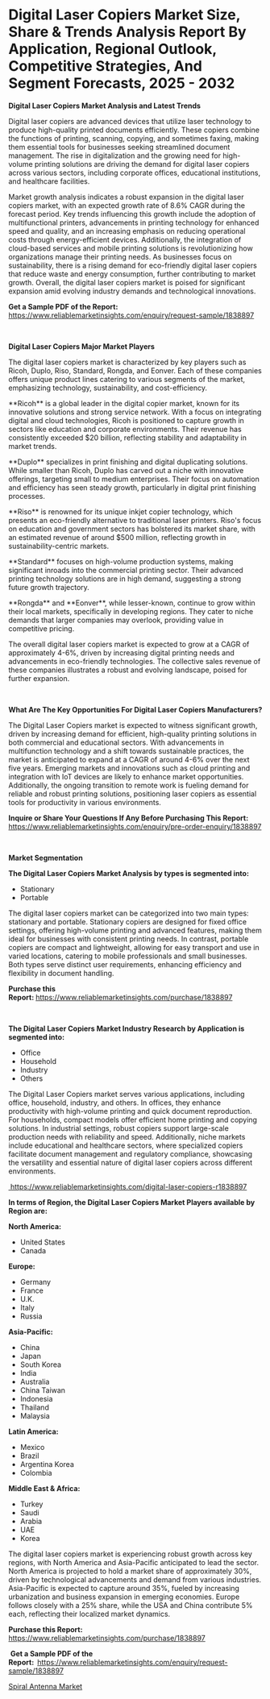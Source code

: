 <p><h1>Digital Laser Copiers Market Size, Share & Trends Analysis Report By Application, Regional Outlook, Competitive Strategies, And Segment Forecasts, 2025 - 2032</h1></p><p><strong>Digital Laser Copiers Market Analysis and Latest Trends</strong></p>
<p><p>Digital laser copiers are advanced devices that utilize laser technology to produce high-quality printed documents efficiently. These copiers combine the functions of printing, scanning, copying, and sometimes faxing, making them essential tools for businesses seeking streamlined document management. The rise in digitalization and the growing need for high-volume printing solutions are driving the demand for digital laser copiers across various sectors, including corporate offices, educational institutions, and healthcare facilities.</p><p>Market growth analysis indicates a robust expansion in the digital laser copiers market, with an expected growth rate of 8.6% CAGR during the forecast period. Key trends influencing this growth include the adoption of multifunctional printers, advancements in printing technology for enhanced speed and quality, and an increasing emphasis on reducing operational costs through energy-efficient devices. Additionally, the integration of cloud-based services and mobile printing solutions is revolutionizing how organizations manage their printing needs. As businesses focus on sustainability, there is a rising demand for eco-friendly digital laser copiers that reduce waste and energy consumption, further contributing to market growth. Overall, the digital laser copiers market is poised for significant expansion amid evolving industry demands and technological innovations.</p></p>
<p><strong>Get a Sample PDF of the Report:&nbsp;</strong> <a href="https://www.reliablemarketinsights.com/enquiry/request-sample/1838897?utm_campaign=1894&utm_medium=2&utm_source=Github&utm_content=ia&utm_term=11022025&utm_id=digital-laser-copiers">https://www.reliablemarketinsights.com/enquiry/request-sample/1838897</a></p>
<p>&nbsp;</p>
<p><strong>Digital Laser Copiers Major Market Players</strong></p>
<p><p>The digital laser copiers market is characterized by key players such as Ricoh, Duplo, Riso, Standard, Rongda, and Eonver. Each of these companies offers unique product lines catering to various segments of the market, emphasizing technology, sustainability, and cost-efficiency.</p><p>**Ricoh** is a global leader in the digital copier market, known for its innovative solutions and strong service network. With a focus on integrating digital and cloud technologies, Ricoh is positioned to capture growth in sectors like education and corporate environments. Their revenue has consistently exceeded $20 billion, reflecting stability and adaptability in market trends.</p><p>**Duplo** specializes in print finishing and digital duplicating solutions. While smaller than Ricoh, Duplo has carved out a niche with innovative offerings, targeting small to medium enterprises. Their focus on automation and efficiency has seen steady growth, particularly in digital print finishing processes.</p><p>**Riso** is renowned for its unique inkjet copier technology, which presents an eco-friendly alternative to traditional laser printers. Riso's focus on education and government sectors has bolstered its market share, with an estimated revenue of around $500 million, reflecting growth in sustainability-centric markets.</p><p>**Standard** focuses on high-volume production systems, making significant inroads into the commercial printing sector. Their advanced printing technology solutions are in high demand, suggesting a strong future growth trajectory.</p><p>**Rongda** and **Eonver**, while lesser-known, continue to grow within their local markets, specifically in developing regions. They cater to niche demands that larger companies may overlook, providing value in competitive pricing.</p><p>The overall digital laser copiers market is expected to grow at a CAGR of approximately 4-6%, driven by increasing digital printing needs and advancements in eco-friendly technologies. The collective sales revenue of these companies illustrates a robust and evolving landscape, poised for further expansion.</p></p>
<p>&nbsp;</p>
<p><strong>What Are The Key Opportunities For Digital Laser Copiers Manufacturers?</strong></p>
<p><p>The Digital Laser Copiers market is expected to witness significant growth, driven by increasing demand for efficient, high-quality printing solutions in both commercial and educational sectors. With advancements in multifunction technology and a shift towards sustainable practices, the market is anticipated to expand at a CAGR of around 4-6% over the next five years. Emerging markets and innovations such as cloud printing and integration with IoT devices are likely to enhance market opportunities. Additionally, the ongoing transition to remote work is fueling demand for reliable and robust printing solutions, positioning laser copiers as essential tools for productivity in various environments.</p></p>
<p><strong>Inquire or Share Your Questions If Any Before Purchasing This Report:</strong> <a href="https://www.reliablemarketinsights.com/enquiry/pre-order-enquiry/1838897?utm_campaign=1894&utm_medium=2&utm_source=Github&utm_content=ia&utm_term=11022025&utm_id=digital-laser-copiers">https://www.reliablemarketinsights.com/enquiry/pre-order-enquiry/1838897</a></p>
<p>&nbsp;</p>
<p><strong>Market Segmentation</strong></p>
<p><strong>The Digital Laser Copiers Market Analysis by types is segmented into:</strong></p>
<p><ul><li>Stationary</li><li>Portable</li></ul></p>
<p><p>The digital laser copiers market can be categorized into two main types: stationary and portable. Stationary copiers are designed for fixed office settings, offering high-volume printing and advanced features, making them ideal for businesses with consistent printing needs. In contrast, portable copiers are compact and lightweight, allowing for easy transport and use in varied locations, catering to mobile professionals and small businesses. Both types serve distinct user requirements, enhancing efficiency and flexibility in document handling.</p></p>
<p><strong>Purchase this Report:&nbsp;</strong><a href="https://www.reliablemarketinsights.com/purchase/1838897?utm_campaign=1894&utm_medium=2&utm_source=Github&utm_content=ia&utm_term=11022025&utm_id=digital-laser-copiers">https://www.reliablemarketinsights.com/purchase/1838897</a></p>
<p>&nbsp;</p>
<p><strong>The Digital Laser Copiers Market Industry Research by Application is segmented into:</strong></p>
<p><ul><li>Office</li><li>Household</li><li>Industry</li><li>Others</li></ul></p>
<p><p>The Digital Laser Copiers market serves various applications, including office, household, industry, and others. In offices, they enhance productivity with high-volume printing and quick document reproduction. For households, compact models offer efficient home printing and copying solutions. In industrial settings, robust copiers support large-scale production needs with reliability and speed. Additionally, niche markets include educational and healthcare sectors, where specialized copiers facilitate document management and regulatory compliance, showcasing the versatility and essential nature of digital laser copiers across different environments.</p></p>
<p><a href="https://www.reliablemarketinsights.com/digital-laser-copiers-r1838897?utm_campaign=1894&utm_medium=2&utm_source=Github&utm_content=ia&utm_term=11022025&utm_id=digital-laser-copiers">&nbsp;https://www.reliablemarketinsights.com/digital-laser-copiers-r1838897</a></p>
<p><strong>In terms of Region, the Digital Laser Copiers Market Players available by Region are:</strong></p>
<p>
    <p> <strong> North America: </strong>
        <ul>
            <li>United States</li>
            <li>Canada</li>
        </ul>
        </p> 
    <p> <strong> Europe: </strong>
        <ul>
            <li>Germany</li>
            <li>France</li>
            <li>U.K.</li>
            <li>Italy</li>
            <li>Russia</li>
        </ul>
        </p> 
    <p> <strong> Asia-Pacific: </strong>
        <ul>
            <li>China</li>
            <li>Japan</li>
            <li>South Korea</li>
            <li>India</li>
            <li>Australia</li>
            <li>China Taiwan</li>
            <li>Indonesia</li>
            <li>Thailand</li>
            <li>Malaysia</li>
        </ul>
        </p> 
    <p> <strong> Latin America: </strong>
        <ul>
            <li>Mexico</li>
            <li>Brazil</li>
            <li>Argentina Korea</li>
            <li>Colombia</li>
        </ul>
        </p> 
    <p> <strong> Middle East & Africa: </strong>
        <ul>
            <li>Turkey</li>
            <li>Saudi</li>
            <li>Arabia</li>
            <li>UAE</li>
            <li>Korea</li>
        </ul>
    </p>
    </p>
<p><p>The digital laser copiers market is experiencing robust growth across key regions, with North America and Asia-Pacific anticipated to lead the sector. North America is projected to hold a market share of approximately 30%, driven by technological advancements and demand from various industries. Asia-Pacific is expected to capture around 35%, fueled by increasing urbanization and business expansion in emerging economies. Europe follows closely with a 25% share, while the USA and China contribute 5% each, reflecting their localized market dynamics.</p></p>
<p><strong>Purchase this Report: </strong><a href="https://www.reliablemarketinsights.com/purchase/1838897?utm_campaign=1894&utm_medium=2&utm_source=Github&utm_content=ia&utm_term=11022025&utm_id=digital-laser-copiers">https://www.reliablemarketinsights.com/purchase/1838897</a></p>
<p>&nbsp;<strong>Get a Sample PDF of the Report:&nbsp;&nbsp;</strong><a href="https://www.reliablemarketinsights.com/enquiry/request-sample/1838897?utm_campaign=1894&utm_medium=2&utm_source=Github&utm_content=ia&utm_term=11022025&utm_id=digital-laser-copiers">https://www.reliablemarketinsights.com/enquiry/request-sample/1838897</a></p>
<p><strong></strong></p>
<p><p><a href="https://github.com/hgf64gh/Market-Research-Report-List-1/blob/main/spiral-antenna-market.md?utm_campaign=1894&utm_medium=2&utm_source=Github&utm_content=ia&utm_term=11022025&utm_id=digital-laser-copiers">Spiral Antenna Market</a></p></p>